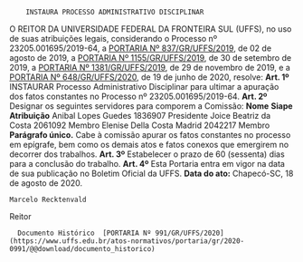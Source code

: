         INSTAURA PROCESSO ADMINISTRATIVO DISCIPLINAR  

 O REITOR DA UNIVERSIDADE FEDERAL DA FRONTEIRA SUL (UFFS), no uso de suas atribuições legais, considerando o Processo nº 23205.001695/2019-64, a [PORTARIA Nº 837/GR/UFFS/2019](https://www.uffs.edu.br/atos-normativos/portaria/gr/2019-0837), de 02 de agosto de 2019, a [PORTARIA Nº 1155/GR/UFFS/2019](https://www.uffs.edu.br/atos-normativos/portaria/gr/2019-1155), de 30 de setembro de 2019, a [PORTARIA Nº 1381/GR/UFFS/2019](https://www.uffs.edu.br/atos-normativos/portaria/gr/2019-1381), de 29 de novembro de 2019, e a [PORTARIA Nº 648/GR/UFFS/2020](https://www.uffs.edu.br/atos-normativos/portaria/gr/2020-0648), de 19 de junho de 2020, resolve:   **Art. 1º**  INSTAURAR Processo Administrativo Disciplinar para ultimar a apuração dos fatos constantes no Processo nº 23205.001695/2019-64.   **Art. 2º**  Designar os seguintes servidores para comporem a Comissão:     **Nome**   **Siape**   **Atribuição**     Anibal Lopes Guedes   1836907   Presidente     Joice Beatriz da Costa   2061092   Membro     Elenise Della Costa Madrid   2042217   Membro     **Parágrafo único.**  Cabe à comissão apurar os fatos constantes no processo em epígrafe, bem como os demais atos e fatos conexos que emergirem no decorrer dos trabalhos.   **Art. 3º**  Estabelecer o prazo de 60 (sessenta) dias para a conclusão do trabalho.   **Art. 4º**  Esta Portaria entra em vigor na data de sua publicação no Boletim Oficial da UFFS.        **Data do ato:** Chapecó-SC, 18 de agosto de 2020.   
 

    Marcelo Recktenvald   
 Reitor 

      Documento Histórico  [PORTARIA Nº 991/GR/UFFS/2020](https://www.uffs.edu.br/atos-normativos/portaria/gr/2020-0991/@@download/documento_historico)     
      